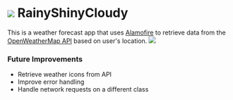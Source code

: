 # ![](http://i.imgur.com/gTrZTjQ.png) RainyShinyCloudy

This is a weather forecast app that uses [Alamofire](https://github.com/Alamofire/Alamofire) to retrieve data from the [OpenWeatherMap API](https://openweathermap.org/api) based on user's location.
![](http://g.recordit.co/xrpDQif3Hm.gif)

### Future Improvements
* Retrieve weather icons from API
* Improve error handling
* Handle network requests on a different class
